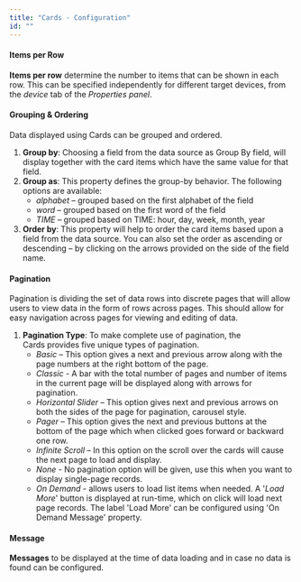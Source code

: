 ```yaml
---
title: "Cards - Configuration"
id: ""
---
```


#### Items per Row

**Items per row** determine the number to items that can be shown in each row. This can be specified independently for different target devices, from the _device_ tab of the _Properties panel_.

#### Grouping & Ordering

Data displayed using Cards can be grouped and ordered.

1. **Group by**: Choosing a field from the data source as Group By field, will display together with the card items which have the same value for that field.
2. **Group as**: This property defines the group-by behavior. The following options are available:
    - _alphabet_ – grouped based on the first alphabet of the field
    - _word_ – grouped based on the first word of the field
    - _TIME_ – grouped based on TIME: hour, day, week, month, year
3. **Order by**: This property will help to order the card items based upon a field from the data source. You can also set the order as ascending or descending – by clicking on the arrows provided on the side of the field name.

#### Pagination

Pagination is dividing the set of data rows into discrete pages that will allow users to view data in the form of rows across pages. This should allow for easy navigation across pages for viewing and editing of data.

1. **Pagination Type**: To make complete use of pagination, the Cards provides five unique types of pagination.
    - _Basic_ – This option gives a next and previous arrow along with the page numbers at the right bottom of the page.
    - _Classic_ - A bar with the total number of pages and number of items in the current page will be displayed along with arrows for pagination.
    - _Horizontal Slider_ – This option gives next and previous arrows on both the sides of the page for pagination, carousel style.
    - _Pager_ – This option gives the next and previous buttons at the bottom of the page which when clicked goes forward or backward one row.
    - _Infinite Scroll_ – In this option on the scroll over the cards will cause the next page to load and display.
    - _None_ - No pagination option will be given, use this when you want to display single-page records.
    - _On Demand_ - allows users to load list items when needed. A '_Load More_' button is displayed at run-time, which on click will load next page records. The label 'Load More' can be configured using 'On Demand Message' property.

#### Message

**Messages** to be displayed at the time of data loading and in case no data is found can be configured.

